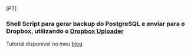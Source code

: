 [PT]
### Shell Script para gerar backup do PostgreSQL e enviar para o Dropbox, utilizando o [Dropbox Uploader](https://github.com/andreafabrizi/Dropbox-Uploader)

Tutorial disponível no meu [blog](http://helmar.com.br/blog/2016/08/13/automatize-o-backup-do-postgresql-e-armazene-no-dropbox)
